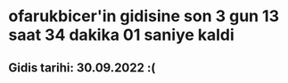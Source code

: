 # ofarukbicer'in gidisine son 3 gun 13 saat 34 dakika 01 saniye kaldi

## Gidis tarihi: 30.09.2022 :(